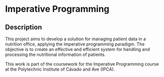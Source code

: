 # Imperative Programming

## Description
This project aims to develop a solution for managing patient data in a nutrition office, applying the imperative programming paradigm. The objective is to create an effective and efficient system for handling and processing the nutritional information of patients.

This work is part of the coursework for the Imperative Programming course at the Polytechnic Institute of Cávado and Ave (IPCA).

